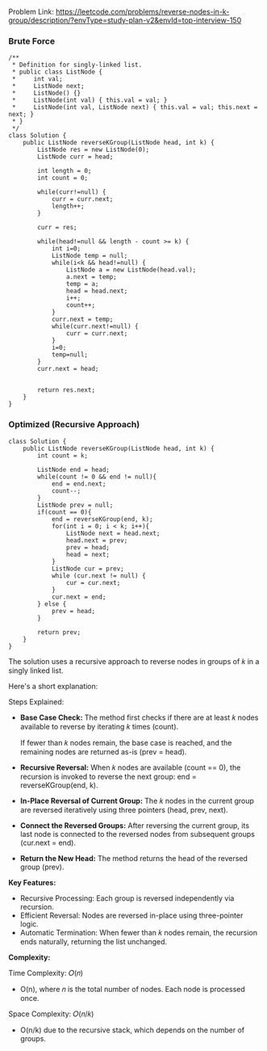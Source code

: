 Problem Link: https://leetcode.com/problems/reverse-nodes-in-k-group/description/?envType=study-plan-v2&envId=top-interview-150

### Brute Force

```
/**
 * Definition for singly-linked list.
 * public class ListNode {
 *     int val;
 *     ListNode next;
 *     ListNode() {}
 *     ListNode(int val) { this.val = val; }
 *     ListNode(int val, ListNode next) { this.val = val; this.next = next; }
 * }
 */
class Solution {
    public ListNode reverseKGroup(ListNode head, int k) {
        ListNode res = new ListNode(0);
        ListNode curr = head;

        int length = 0;
        int count = 0;

        while(curr!=null) {
            curr = curr.next;
            length++;
        }

        curr = res;

        while(head!=null && length - count >= k) {
            int i=0;
            ListNode temp = null;
            while(i<k && head!=null) {
                ListNode a = new ListNode(head.val);
                a.next = temp;
                temp = a;
                head = head.next;
                i++;
                count++;
            }
            curr.next = temp;
            while(curr.next!=null) {
                curr = curr.next;
            }
            i=0;
            temp=null;
        }
        curr.next = head;

        
        return res.next;
    }
}
```

### Optimized (Recursive Approach)

```
class Solution {
    public ListNode reverseKGroup(ListNode head, int k) {
        int count = k;

        ListNode end = head;
        while(count != 0 && end != null){
            end = end.next;
            count--;
        }
        ListNode prev = null;
        if(count == 0){
            end = reverseKGroup(end, k);
            for(int i = 0; i < k; i++){
                ListNode next = head.next;
                head.next = prev;
                prev = head;
                head = next;
            }
            ListNode cur = prev;
            while (cur.next != null) {
                cur = cur.next;
            }
            cur.next = end;
        } else {
            prev = head;
        }

        return prev;
    }
}
```

The solution uses a recursive approach to reverse nodes in groups of 𝑘 in a singly linked list.

Here's a short explanation:

Steps Explained:

  - **Base Case Check:** The method first checks if there are at least 𝑘 nodes available to reverse by iterating 𝑘 times (count).

    If fewer than 𝑘 nodes remain, the base case is reached, and the remaining nodes are returned as-is (prev = head).

  - **Recursive Reversal:** When 𝑘 nodes are available (count == 0), the recursion is invoked to reverse the next group: end = reverseKGroup(end, k).

  - **In-Place Reversal of Current Group:** The 𝑘 nodes in the current group are reversed iteratively using three pointers (head, prev, next).

  - **Connect the Reversed Groups:** After reversing the current group, its last node is connected to the reversed nodes from subsequent groups (cur.next = end).

  - **Return the New Head:** The method returns the head of the reversed group (prev).

**Key Features:**
  - Recursive Processing: Each group is reversed independently via recursion.
  - Efficient Reversal: Nodes are reversed in-place using three-pointer logic.
  - Automatic Termination: When fewer than 𝑘 nodes remain, the recursion ends naturally, returning the list unchanged.

**Complexity:**

Time Complexity: 𝑂(𝑛)

  - O(n), where 𝑛 is the total number of nodes. Each node is processed once.

Space Complexity: 𝑂(𝑛/𝑘)

  - O(n/k) due to the recursive stack, which depends on the number of groups.
